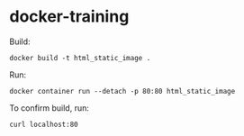 # docker-training

Build: 
```
docker build -t html_static_image .
```

Run:
```
docker container run --detach -p 80:80 html_static_image
```

To confirm build, run:
```
curl localhost:80
```
